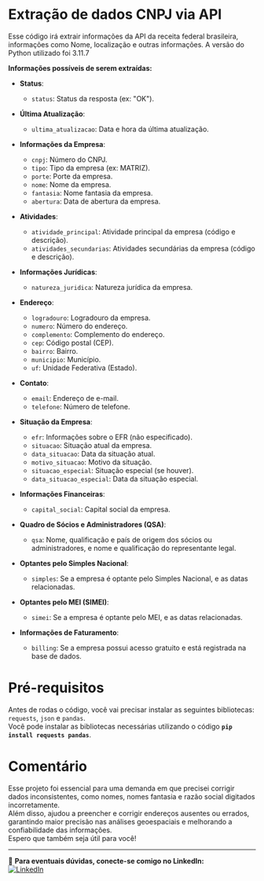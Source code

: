 # Extração de dados CNPJ via API
Esse código irá extrair informações da API da receita federal brasileira, informações como Nome, localização e outras informações.
A versão do Python utilizado foi 3.11.7

**Informações possíveis de serem extraídas:**

- **Status**:
  - `status`: Status da resposta (ex: "OK").

- **Última Atualização**:
  - `ultima_atualizacao`: Data e hora da última atualização.

- **Informações da Empresa**:
  - `cnpj`: Número do CNPJ.
  - `tipo`: Tipo da empresa (ex: MATRIZ).
  - `porte`: Porte da empresa.
  - `nome`: Nome da empresa.
  - `fantasia`: Nome fantasia da empresa.
  - `abertura`: Data de abertura da empresa.

- **Atividades**:
  - `atividade_principal`: Atividade principal da empresa (código e descrição).
  - `atividades_secundarias`: Atividades secundárias da empresa (código e descrição).

- **Informações Jurídicas**:
  - `natureza_juridica`: Natureza jurídica da empresa.

- **Endereço**:
  - `logradouro`: Logradouro da empresa.
  - `numero`: Número do endereço.
  - `complemento`: Complemento do endereço.
  - `cep`: Código postal (CEP).
  - `bairro`: Bairro.
  - `municipio`: Município.
  - `uf`: Unidade Federativa (Estado).

- **Contato**:
  - `email`: Endereço de e-mail.
  - `telefone`: Número de telefone.

- **Situação da Empresa**:
  - `efr`: Informações sobre o EFR (não especificado).
  - `situacao`: Situação atual da empresa.
  - `data_situacao`: Data da situação atual.
  - `motivo_situacao`: Motivo da situação.
  - `situacao_especial`: Situação especial (se houver).
  - `data_situacao_especial`: Data da situação especial.

- **Informações Financeiras**:
  - `capital_social`: Capital social da empresa.

- **Quadro de Sócios e Administradores (QSA)**:
  - `qsa`: Nome, qualificação e país de origem dos sócios ou administradores, e nome e qualificação do representante legal.

- **Optantes pelo Simples Nacional**:
  - `simples`: Se a empresa é optante pelo Simples Nacional, e as datas relacionadas.

- **Optantes pelo MEI (SIMEI)**:
  - `simei`: Se a empresa é optante pelo MEI, e as datas relacionadas.

- **Informações de Faturamento**:
  - `billing`: Se a empresa possui acesso gratuito e está registrada na base de dados.

# Pré-requisitos
Antes de rodas o código, você vai precisar instalar as seguintes bibliotecas: `requests`, `json` e `pandas`.  
Você pode instalar as bibliotecas necessárias utilizando o código **`pip install requests pandas`**.

# Comentário
Esse projeto foi essencial para uma demanda em que precisei corrigir dados inconsistentes, como nomes, nomes fantasia e razão social digitados incorretamente.  
Além disso, ajudou a preencher e corrigir endereços ausentes ou errados, garantindo maior precisão nas análises geoespaciais e melhorando a confiabilidade das informações.  
Espero que também seja útil para você!

---

📌 **Para eventuais dúvidas, conecte-se comigo no LinkedIn:**  
[![LinkedIn](https://img.shields.io/badge/LinkedIn-0077B5?style=for-the-badge&logo=linkedin&logoColor=white)](https://www.linkedin.com/in/samuel-alves-ribeiro-017960246/)
